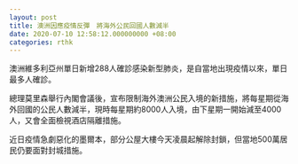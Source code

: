 ```yaml
---
layout: post
title: 澳洲因應疫情反彈　將海外公民回國人數減半
date: 2020-07-10 12:58:12.000000000 +08:00
categories: rthk
---
```


澳洲維多利亞州單日新增288人確診感染新型肺炎，是自當地出現疫情以來，單日最多人確診。

總理莫里森舉行內閣會議後，宣布限制海外澳洲公民入境的新措施，將每星期從海外回國的公民人數減半，現時每星期約8000人入境，由下星期一開始減至4000人，又會全面檢視酒店隔離措施。

近日疫情急劇惡化的墨爾本，部分公屋大樓今天凌晨起解除封鎖，但當地500萬居民仍要面對封城措施。
